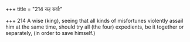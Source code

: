 +++
title = "214 सह सर्वाः"

+++
214	A wise (king), seeing that all kinds of misfortunes violently assail him at the same time, should try all (the four) expedients, be it together or separately, (in order to save himself.)